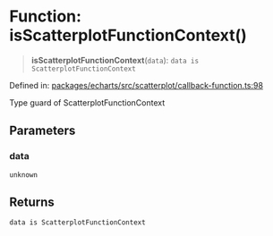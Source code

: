 # Function: isScatterplotFunctionContext()

> **isScatterplotFunctionContext**(`data`): `data is ScatterplotFunctionContext`

Defined in: [packages/echarts/src/scatterplot/callback-function.ts:98](https://github.com/GeoDaCenter/openassistant/blob/7dec66552ed2da789768e26aca21ecb2918b5d3b/packages/echarts/src/scatterplot/callback-function.ts#L98)

Type guard of ScatterplotFunctionContext

## Parameters

### data

`unknown`

## Returns

`data is ScatterplotFunctionContext`
